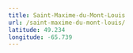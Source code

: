 ```yaml
---
title: Saint-Maxime-du-Mont-Louis
url: /saint-maxime-du-mont-louis/
latitude: 49.234
longitude: -65.739
---
```


